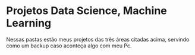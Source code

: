 # Projetos Data Science, Machine Learning

Nessas pastas estão meus projetos das três áreas citadas acima, servindo como um backup caso aconteça algo com meu Pc.
